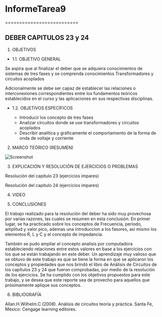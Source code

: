 # InformeTarea9
==========================
## DEBER CAPITULOS 23 y 24
1. OBJETIVOS
* 1.1. OBJETIVO GENERAL

Se aspira que al finalizar el deber que se adquiera conocimientos de sistemas de tres fases y se comprenda conocimientos Transformadores y circuitos acoplados
 
Adicionalmente se debe ser capaz de establecer las relaciones o interconexiones correspondientes entre los fundamentos teóricos establecidos en el curso y las aplicaciones en sus respectivas disciplinas.


* 1.2. OBJETIVOS ESPECÍFICOS

  *	Introducir los concepto de tres fases
  *	Analizar circuitos donde se use transformadores y circuitos acoplados
  *	Describir analítica y gráficamente el comportamiento de la forma de onda de voltaje y corriente


2. MARCO TEÓRICO (RESUMEN)

![Screenshot]()

3. EXPLICACIÓN Y RESOLUCIÓN DE EJERCICIOS O PROBLEMAS

Resolución del capitulo 23 (ejercicios impares)



Resolución del capitulo 24 (ejercicios impares)


4. VIDEO



5. CONCLUSIONES

El trabajo realizado para la resolución del deber ha sido muy provechosa por varias razones, las cuales se resumen en esta conclusión. En primer lugar, se ha practicado sobre los conceptos de Frecuencia, periodo, amplitud y valor pico, ademas una introduccion a los fasores, asi mismo los elementos R, L y C y el concepto de impedancia.

También se pudo ampliar el concepto analisis por computadora estableciendo relaciones entre estos valores en base a los ejercicios con los que se están trabajando en este deber. Un aprendizaje muy valioso que se obtuvo de este trabajo es que se tiene la forma en que se aplicaron los conceptos y propiedades que nos brindó el libro de Análisis de Circuitos de los capítulos 23 y 24 que fueron comprobadas, por medio de la resolución de los ejercicios. Se ha cumplido con los objetivos propuestos para este trabajo, y se desea que este reporte sea de provecho para aquellos que próximamente aplique sus conceptos.

6. BIBLIOGRAFÍA

Allan.H.Wilhelm.C.(2008). Análisis de circuitos teoría y práctica. Santa Fe, México: Cengage learning editores.

